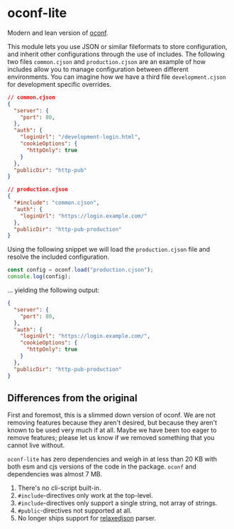 # oconf-lite

Modern and lean version of [oconf](https://github.com/one-com/node-oconf).

This module lets you use JSON or similar fileformats to store configuration, and
inherit other configurations through the use of includes. The following two
files `common.cjson` and `production.cjson` are an example of how includes allow
you to manage configuration between different environments. You can imagine how
we have a third file `development.cjson` for development specific overrides.

```json
// common.cjson
{
  "server": {
    "port": 80,
  },
  "auth": {
    "loginUrl": "/development-login.html",
    "cookieOptions": {
      "httpOnly": true
    }
  },
  "publicDir": "http-pub"
}

// production.cjson
{
  "#include": "common.cjson",
  "auth": {
    "loginUrl": "https://login.example.com/"
  },
  "publicDir": "http-pub-production"
}
```

Using the following snippet we will load the `production.cjson` file and resolve
the included configuration.

```js
const config = oconf.load("production.cjson");
console.log(config);
```

... yielding the following output:

```json
{
  "server": {
    "port": 80,
  },
  "auth": {
    "loginUrl": "https://login.example.com/",
    "cookieOptions": {
      "httpOnly": true
    }
  },
  "publicDir": "http-pub-production"
}
```


## Differences from the original

First and foremost, this is a slimmed down version of oconf. We are not removing
features because they aren't desired, but because they aren't known to be used
very much if at all. Maybe we have been too eager to remove features; please let
us know if we removed something that you cannot live without.

`oconf-lite` has zero dependencies and weigh in at less than 20 KB with both esm
and cjs versions of the code in the package. `oconf` and dependencies was almost
7 MB.

1. There's no cli-script built-in.
2. `#include`-directives only work at the top-level.
3. `#include`-directives only support a single string, not array of strings.
4. `#public`-directives not supported at all.
5. No longer ships support for
   [relaxedjson](https://www.npmjs.com/package/relaxed-json) parser.
